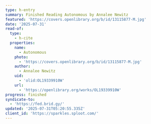 ```yaml
---
type: h-entry
summary: Finished Reading Autonomous by Annalee Newitz
featured: 'https://covers.openlibrary.org/b/id/13115877-M.jpg'
date: '2025-07-31'
read-of:
  type:
    - h-cite
  properties:
    name:
      - Autonomous
    photo:
      - 'https://covers.openlibrary.org/b/id/13115877-M.jpg'
    author:
      - Annalee Newitz
    uid:
      - 'olid:OL19339910W'
    url:
      - 'https://openlibrary.org/works/OL19339910W'
progress: finished
syndicate-to:
  - 'https://fed.brid.gy/'
updated: '2025-07-31T05:20:55.335Z'
client_id: 'https://sparkles.sploot.com/'
---
```



